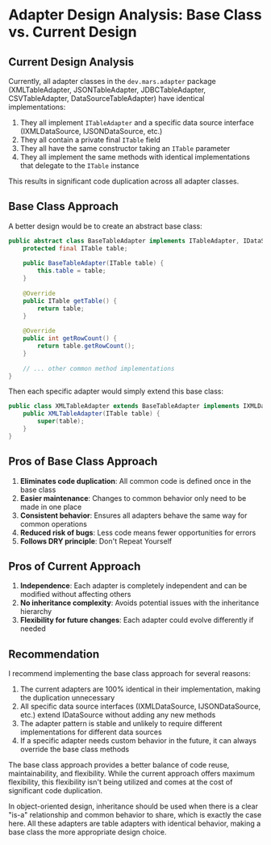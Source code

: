 
# Adapter Design Analysis: Base Class vs. Current Design

## Current Design Analysis
Currently, all adapter classes in the `dev.mars.adapter` package (XMLTableAdapter, JSONTableAdapter, JDBCTableAdapter, CSVTableAdapter, DataSourceTableAdapter) have identical implementations:

1. They all implement `ITableAdapter` and a specific data source interface (IXMLDataSource, IJSONDataSource, etc.)
2. They all contain a private final `ITable` field
3. They all have the same constructor taking an `ITable` parameter
4. They all implement the same methods with identical implementations that delegate to the `ITable` instance

This results in significant code duplication across all adapter classes.

## Base Class Approach

A better design would be to create an abstract base class:

```java
public abstract class BaseTableAdapter implements ITableAdapter, IDataSource {
    protected final ITable table;
    
    public BaseTableAdapter(ITable table) {
        this.table = table;
    }
    
    @Override
    public ITable getTable() {
        return table;
    }
    
    @Override
    public int getRowCount() {
        return table.getRowCount();
    }
    
    // ... other common method implementations
}
```

Then each specific adapter would simply extend this base class:

```java
public class XMLTableAdapter extends BaseTableAdapter implements IXMLDataSource {
    public XMLTableAdapter(ITable table) {
        super(table);
    }
}
```

## Pros of Base Class Approach

1. **Eliminates code duplication**: All common code is defined once in the base class
2. **Easier maintenance**: Changes to common behavior only need to be made in one place
3. **Consistent behavior**: Ensures all adapters behave the same way for common operations
4. **Reduced risk of bugs**: Less code means fewer opportunities for errors
5. **Follows DRY principle**: Don't Repeat Yourself

## Pros of Current Approach

1. **Independence**: Each adapter is completely independent and can be modified without affecting others
2. **No inheritance complexity**: Avoids potential issues with the inheritance hierarchy
3. **Flexibility for future changes**: Each adapter could evolve differently if needed

## Recommendation

I recommend implementing the base class approach for several reasons:

1. The current adapters are 100% identical in their implementation, making the duplication unnecessary
2. All specific data source interfaces (IXMLDataSource, IJSONDataSource, etc.) extend IDataSource without adding any new methods
3. The adapter pattern is stable and unlikely to require different implementations for different data sources
4. If a specific adapter needs custom behavior in the future, it can always override the base class methods

The base class approach provides a better balance of code reuse, maintainability, and flexibility. While the current approach offers maximum flexibility, this flexibility isn't being utilized and comes at the cost of significant code duplication.

In object-oriented design, inheritance should be used when there is a clear "is-a" relationship and common behavior to share, which is exactly the case here. All these adapters are table adapters with identical behavior, making a base class the more appropriate design choice.